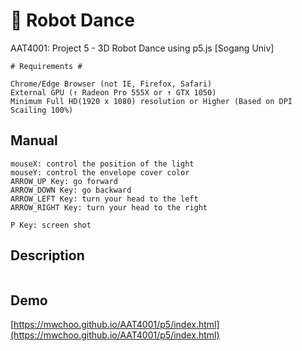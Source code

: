 # :robot: Robot Dance
AAT4001: Project 5 - 3D Robot Dance using p5.js [Sogang Univ]

```
# Requirements #

Chrome/Edge Browser (not IE, Firefox, Safari)
External GPU (↑ Radeon Pro 555X or ↑ GTX 1050)
Minimum Full HD(1920 x 1080) resolution or Higher (Based on DPI Scailing 100%)
```

## Manual
```
mouseX: control the position of the light
mouseY: control the envelope cover color
ARROW_UP Key: go forward
ARROW_DOWN Key: go backward
ARROW_LEFT Key: turn your head to the left
ARROW_RIGHT Key: turn your head to the right

P Key: screen shot
```

## Description
```

```

## Demo
[https://mwchoo.github.io/AAT4001/p5/index.html](https://mwchoo.github.io/AAT4001/p5/index.html)
